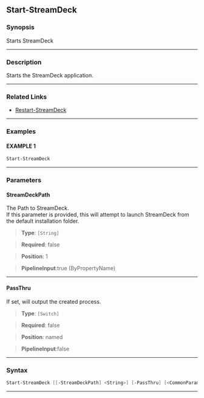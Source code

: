 Start-StreamDeck
----------------
### Synopsis
Starts StreamDeck

---
### Description

Starts the StreamDeck application.

---
### Related Links
* [Restart-StreamDeck](Restart-StreamDeck.md)



---
### Examples
#### EXAMPLE 1
```PowerShell
Start-StreamDeck
```

---
### Parameters
#### **StreamDeckPath**

The Path to StreamDeck.  
If this parameter is provided, this will attempt to launch StreamDeck from the default installation folder.



> **Type**: ```[String]```

> **Required**: false

> **Position**: 1

> **PipelineInput**:true (ByPropertyName)



---
#### **PassThru**

If set, will output the created process.



> **Type**: ```[Switch]```

> **Required**: false

> **Position**: named

> **PipelineInput**:false



---
### Syntax
```PowerShell
Start-StreamDeck [[-StreamDeckPath] <String>] [-PassThru] [<CommonParameters>]
```
---
